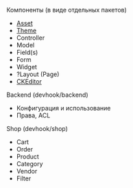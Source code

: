Компоненты (в виде отдельных пакетов)

- [Asset](Asset.md)
- [Theme](Theme.md)
- Controller
- Model
- Field(s)
- Form
- Widget
- ?Layout (Page)
- [CKEditor](CKEditor.md)

Backend (devhook/backend)

- Конфигурация и использование
- Права, ACL

Shop (devhook/shop)

- Cart
- Order
- Product
- Category
- Vendor
- Filter

